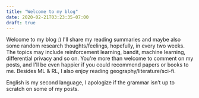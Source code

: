 ```yaml
---
title: "Welcome to my blog"
date: 2020-02-21T03:23:35-07:00
draft: true
---
```


Welcome to my blog :) 
I'll share my reading summaries and maybe also some random research thoughts/feelings, hopefully, in every two weeks. The topics may include reinforcement learning, bandit, machine learning, differential privacy and so on. You're more than welcome to comment on my posts, and I'll be even happier if you could recommend papers or books to me. Besides ML \& RL, I also enjoy reading geography/literature/sci-fi. 

English is my second language, I apologize if the grammar isn’t up to scratch on some of my posts.
